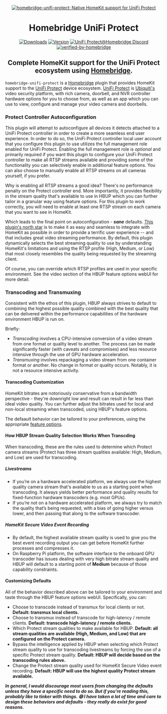 <SPAN ALIGN="CENTER" STYLE="text-align:center">
<DIV ALIGN="CENTER" STYLE="text-align:center">

[![homebridge-unifi-protect: Native HomeKit support for UniFi Protect](https://raw.githubusercontent.com/hjdhjd/homebridge-unifi-protect/main/images/homebridge-unifi-protect.svg)](https://github.com/hjdhjd/homebridge-unifi-protect)

# Homebridge UniFi Protect

[![Downloads](https://img.shields.io/npm/dt/homebridge-unifi-protect?color=%230559C9&logo=icloud&logoColor=%23FFFFFF&style=for-the-badge)](https://www.npmjs.com/package/homebridge-unifi-protect)
[![Version](https://img.shields.io/npm/v/homebridge-unifi-protect?color=%230559C9&label=Homebridge%20UniFi%20Protect&logo=ubiquiti&logoColor=%23FFFFFF&style=for-the-badge)](https://www.npmjs.com/package/homebridge-unifi-protect)
[![UniFi Protect@Homebridge Discord](https://img.shields.io/discord/432663330281226270?color=0559C9&label=Discord&logo=discord&logoColor=%23FFFFFF&style=for-the-badge)](https://discord.gg/QXqfHEW)
[![verified-by-homebridge](https://img.shields.io/badge/homebridge-verified-blueviolet?color=%23491F59&style=for-the-badge&logoColor=%23FFFFFF&logo=homebridge)](https://github.com/homebridge/homebridge/wiki/Verified-Plugins)

## Complete HomeKit support for the UniFi Protect ecosystem using [Homebridge](https://homebridge.io).
</DIV>
</SPAN>

`homebridge-unifi-protect` is a [Homebridge](https://homebridge.io) plugin that provides HomeKit support to the [UniFi Protect](https://ui.com/camera-security) device ecosystem. [UniFi Protect](https://ui.com/camera-security) is [Ubiquiti's](https://www.ui.com) video security platform, with rich camera, doorbell, and NVR controller hardware options for you to choose from, as well as an app which you can use to view, configure and manage your video camera and doorbells.

### Protect Controller Autoconfiguration

This plugin will attempt to autoconfigure all devices it detects attached to a UniFi Protect controller in order to create a more seamless end user experience. In order to do so, the UniFi Protect controller local user account that you configure this plugin to use utilizes the full management role enabled for UniFi Protect. Enabling the full management role is *optional* and primarily required if you want this plugin to configure your UniFi Protect controller to make all RTSP streams available and providing some of the functionality you can selectively enable in additional feature options. You can also choose to manually enable all RTSP streams on all cameras yourself, if you prefer.

Why is enabling all RTSP streams a good idea? There's no performance penalty on the Protect controller end. More importantly, it provides flexibility in the stream quality that's available to use in HBUP which you can further tailor in a granular way using feature options. For this plugin to work correctly, you will need to enable at least one RTSP stream on each camera that you want to see in HomeKit.

Which leads to the final point on autoconfiguration - ***sane*** defaults. [This plugin's north star](https://github.com/hjdhjd/homebridge-unifi-protect#readme) is to make it as easy and seamless to integrate with HomeKit as possible in order to provide a terrific user experience -- and that includes great video streaming performance. By default, this plugin dynamically selects the best streaming quality to use by understanding HomeKit's limitations and using the RTSP profile (High, Medium, or Low) that most closely resembles the quality being requested by the streaming client.

Of course, you can override which RTSP profiles are used in your specific environment. See the video section of the HBUP feature options webUI for more detail.

### Transcoding and Transmuxing

Consistent with the ethos of this plugin, HBUP always strives to default to combining the highest possible quality combined with the best quality that can be delivered within the performance capabilities of the hardware environment HBUP is run on.

Briefly:

* *Transcoding* involves a CPU-intensive conversion of a video stream from one format or quality level to another. The process can be made significantly faster (with caveats and compromises) and less resource intensive through the use of GPU hardware acceleration.
* *Transmuxing* involves repackaging a video stream from one container format or another. No change in format or quality occurs. Notably, it is not a resource intensive activity.

#### Transcoding Customization

HomeKit bitrates are notoriously conservative from a bandwidth perspective - they're downright low and result can result in far less than ideal video quality. You can further adjust the bitrates used for local and non-local streaming when transcoded, using HBUP's feature options.

The defaault behavior can be tailored to your preferences, using the appropriate [feature options](https://github.com/hjdhjd/homebridge-unifi-protect/blob/main/docs/FeatureOptions.md#video).

#### How HBUP Stream Quality Selection Works When Transcding
When transcoding, these are the rules used to determine which Protect camera streams (Protect has three stream qualities available: High, Medium, and Low) are used for transcoding.

##### Livestreams

* If you’re on a hardware accelerated platform, we always use the highest quality camera stream that's available to us as a starting point when transcoding. It always yields better performance and quality results for fixed-function hardware transcoders (e.g. most GPUs).
* If you’re not on a hardware accelerated platform, we always try to match the quality that’s being requested, with a bias of going higher versus lower, and then passing that along to the software transcoder.

##### HomeKit Secure Video Event Recording

* By default, the highest available stream quality is used to give you the best event recording output you can get before HomeKit further processes and compresses it.
* On Raspberry Pi platform, the software interface to the onboard GPU transcoder has issues dealing with very high bitrate stream quality and HBUP will default to a starting point of **Medium** because of those capability constraints.

#### Customizing Defaults
All of the behavior described above can be tailored to your environment and taste through the HBUP feature options webUI. Specifically, you can:

* Choose to transcode instead of transmux for local clients or not. **Default: transmux local clients.**
* Choose to transmux instead of transcode for high-latency / remote clients. **Default: transcode high-latency / remote clients.**
* Which Protect stream qualities to make available for HBUP. **Default: all stream qualities are available (High, Medium, and Low) that are configured on the Protect camera.**
* Bypass the intelligence applied by HBUP when selecting which Protect stream quality to use for transcoding livestreams by forcing the use of a specific Protect stream quality. **Default: HBUP will decide based on the transcoding rules above.**
* Change the Protect stream quality used for HomeKit Secure Video event recording. **Default: HBUP will use the highest quality Protect stream available.**

***In general, I would discourage most users from changing the defaults unless they have a specific need to do so. But if you're reading this, probably like to tinker with things. 😄 I have taken a lot of time and care to design these behaviors and defaults - they really do exist for good reasons.***
